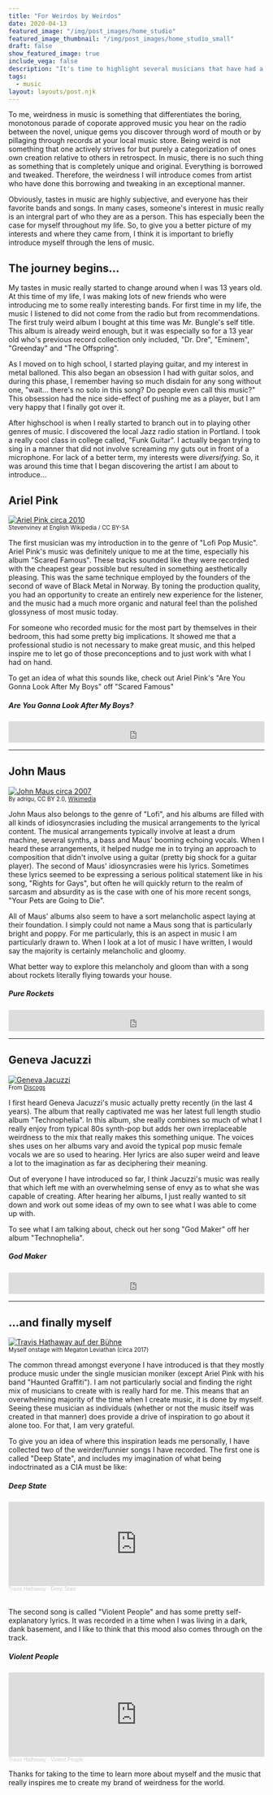 ```yaml
---
title: "For Weirdos by Weirdos"
date: 2020-04-13
featured_image: "/img/post_images/home_studio"
featured_image_thumbnail: "/img/post_images/home_studio_small"
draft: false
show_featured_image: true
include_vega: false
description: "It's time to highlight several musicians that have had a big impact on the music I make. I'll introduce you to the artists as well provide my history as a musician"
tags: 
  - music
layout: layouts/post.njk
---
```


To me, weirdness in music is something that differentiates the boring, monotonous parade of coporate approved music you hear on the radio between the novel, unique gems you discover through word of mouth or by pillaging through records at your local music store. Being weird is not something that one actively strives for but purely a categorization of ones own creation relative to others in retrospect. In music, there is no such thing as something that is completely unique and original. Everything is borrowed and tweaked. Therefore, the weirdness I will introduce comes from artist who have done this borrowing and tweaking in an exceptional manner.

Obviously, tastes in music are highly subjective, and everyone has their favorite bands and songs. In many cases, someone's interest in music really is an intergral part of who they are as a person. This has especially been the case for myself throughout my life. So, to give you a better picture of my interests and where they came from, I think it is important to briefly introduce myself through the lens of music.

## The journey begins...

My tastes in music really started to change around when I was 13 years old. At this time of my life, I was making lots of new friends who were introducing me to some really interesting bands. For first time in my life, the music I listened to did not come from the radio but from recommendations. The first truly weird album I bought at this time was Mr. Bungle's self title. This album is already weird enough, but it was especially so for a 13 year old who's previous record collection only included, "Dr. Dre", "Eminem", "Greenday" and "The Offspring".

As I moved on to high school, I started playing guitar, and my interest in metal balloned. This also began an obsession I had with guitar solos, and during this phase, I remember having so much disdain for any song without one, "wait... there's no solo in this song? Do people even call this music?" This obsession had the nice side-effect of pushing me as a player, but I am very happy that I finally got over it.

After highschool is when I really started to branch out in to playing other genres of music. I discovered the local Jazz radio station in Portland. I took a really cool class in college called, "Funk Guitar". I actually began trying to sing in a manner that did not involve screaming my guts out in front of a microphone. For lack of a better term, my interests were *diversifying*. So, it was around this time that I began discovering the artist I am about to introduce...

## Ariel Pink

<div class="blog-image-right">
  <div>
    <a title="Stevenviney at English Wikipedia / CC BY-SA (https://creativecommons.org/licenses/by-sa/3.0)" href="Ariel_Pink_circa_2010.jpg">
      <img alt="Ariel Pink circa 2010" src="Ariel_Pink_circa_2010.jpg" />
    </a>
  </div>
  <span style="font-size: 0.8em">
    Stevenviney at English Wikipedia / CC BY-SA
  </span>
</div>

The first musician was my introduction in to the genre of "Lofi Pop Music". Ariel Pink's music was definitely unique to me at the time, especially his album "Scared Famous". These tracks sounded like they were recorded with the cheapest gear possible but resulted in something aesthetically pleasing. This was the same technique employed by the founders of the second of wave of Black Metal in Norway. By toning the production quality, you had an opportunity to create an entirely new experience for the listener, and the music had a much more organic and natural feel than the polished glossyness of most music today.

For someone who recorded music for the most part by themselves in their bedroom, this had some pretty big implications. It showed me that a professional studio is not necessary to make great music, and this helped inspire me to let go of those preconceptions and to just work with what I had on hand.

To get an idea of what this sounds like, check out Ariel Pink's "Are You Gonna Look After My Boys" off "Scared Famous"

##### Are You Gonna Look After My Boys?

<iframe style="border: 0; width: 100%; height: 42px;" src="https://bandcamp.com/EmbeddedPlayer/album=1333654230/size=small/bgcol=ffffff/linkcol=0687f5/track=1981467111/transparent=true/" seamless><a href="http://arielpinkshauntedgraffiti.bandcamp.com/album/ff">FF &gt;&gt; by Ariel Pink&#39;s Haunted Graffiti</a></iframe>

<hr />

## John Maus

<div class="blog-image-left">
  <div>
    <a title="By adrigu - P1020399, CC BY 2.0, https://commons.wikimedia.org/w/index.php?curid=60787488" href="John_Maus.png">
      <img alt="John Maus circa 2007" src="John_Maus.png" />
    </a>
  </div>
  <span style="font-size: 0.8em">
    By adrigu, CC BY 2.0, <a href="https://commons.wikimedia.org/w/index.php?curid=60787488">Wikimedia</a>
  </span>
</div>

John Maus also belongs to the genre of "Lofi", and his albums are filled with all kinds of idiosyncrasies including the musical arrangements to the lyrical content. The musical arrangements typically involve at least a drum machine, several synths, a bass and Maus' booming echoing vocals. When I heard these arrangements, it helped nudge me in to trying an approach to composition that didn't involve using a guitar (pretty big shock for a guitar player). The second of Maus' idiosyncrasies were his lyrics. Sometimes these lyrics seemed to be expressing a serious political statement like in his song, "Rights for Gays", but often he will quickly return to the realm of sarcasm and absurdity as is the case with one of his more recent songs, "Your Pets are Going to Die".

All of Maus' albums also seem to have a sort melancholic aspect laying at their foundation. I simply could not name a Maus song that is particularly bright and poppy. For me particularly, this is an aspect in music I am particularly drawn to. When I look at a lot of music I have written, I would say the majority is certainly melancholic and gloomy.

What better way to explore this melancholy and gloom than with a song about rockets literally flying towards your house.

##### Pure Rockets

<iframe style="border: 0; width: 100%; height: 42px;" src="https://bandcamp.com/EmbeddedPlayer/album=3582152042/size=small/bgcol=ffffff/linkcol=0687f5/track=3375977265/transparent=true/" seamless><a href="http://johnmaus.bandcamp.com/album/love-is-real">Love Is Real by John Maus</a></iframe>

<hr />

## Geneva Jacuzzi

<div class="blog-image-right">
  <div>
    <a title="Image from Discogs: https://www.discogs.com/de/artist/1205579-Geneva-Jacuzzi#images/4397644" href="geneva_jacuzzi.jpg">
      <img alt="Geneva Jacuzzi" src="geneva_jacuzzi.jpg" />
    </a>
  </div>
  <span style="font-size: 0.8em">
    From <a href="https://www.discogs.com/de/artist/1205579-Geneva-Jacuzzi#images/4397644">Discogs</a>
  </span>
</div>

I first heard Geneva Jacuzzi's music actually pretty recently (in the last 4 years). The album that really captivated me was her latest full length studio album "Technophelia". In this album, she really combines so much of what I really enjoy from typical 80s synth-pop but adds her own irreplaceable weirdness to the mix that really makes this something unique. The voices shes uses on her albums vary and avoid the typical pop music female vocals we are so used to hearing. Her lyrics are also super weird and leave a lot to the imagination as far as deciphering their meaning.

Out of everyone I have introduced so far, I think Jacuzzi's music was really that which left me with an overwhelming sense of envy as to what she was capable of creating. After hearing her albums, I just really wanted to sit down and work out some ideas of my own to see what I was able to come up with.

To see what I am talking about, check out her song "God Maker" off her album "Technophelia".

##### God Maker

<iframe style="border: 0; width: 100%; height: 42px;" src="https://bandcamp.com/EmbeddedPlayer/album=2083891623/size=small/bgcol=ffffff/linkcol=0687f5/track=4021171317/transparent=true/" seamless><a href="http://medicalrecords.bandcamp.com/album/technophelia-mr-053">Technophelia (MR-053) by Geneva Jacuzzi</a></iframe>

<hr />

## ...and finally myself

<div class="blog-image-left">
  <div>
    <a title="Myself onstage with Megaton Leviathan (circa 2017)" href="megaton_tonic_lounge_cropped.jpeg">
      <img alt="Travis Hathaway auf der Bühne" src="megaton_tonic_lounge_cropped.jpeg" />
    </a>
  </div>
  <span style="font-size: 0.8em">
    Myself onstage with Megaton Leviathan (circa 2017)
  </span>
</div>

The common thread amongst everyone I have introduced is that they mostly produce music under the single musician moniker (except Ariel Pink with his band "Haunted Graffiti"). I am not particularly social and finding the right mix of musicians to create with is really hard for me. This means that an overwhelming majority of the time when I create music, it is done by myself. Seeing these musician as individuals (whether or not the music itself was created in that manner) does provide a drive of inspiration to go about it alone too. For that, I am very grateful.

To give you an idea of where this inspiration leads me personally, I have collected two of the weirder/funnier songs I have recorded. The first one is called "Deep State", and includes my imagination of what being indoctrinated as a CIA must be like:

##### Deep State

<iframe width="100%" height="166" scrolling="no" frameborder="no" allow="autoplay" src="https://w.soundcloud.com/player/?url=https%3A//api.soundcloud.com/tracks/982249615&color=%23d9d7d8&auto_play=false&hide_related=false&show_comments=true&show_user=true&show_reposts=false&show_teaser=true"></iframe><div style="font-size: 10px; color: #cccccc;line-break: anywhere;word-break: normal;overflow: hidden;white-space: nowrap;text-overflow: ellipsis; font-family: Interstate,Lucida Grande,Lucida Sans Unicode,Lucida Sans,Garuda,Verdana,Tahoma,sans-serif;font-weight: 100;"><a href="https://soundcloud.com/travis-hathaway" title="Travis Hathaway" target="_blank" style="color: #cccccc; text-decoration: none;">Travis Hathaway</a> · <a href="https://soundcloud.com/travis-hathaway/deep-state" title="Deep State" target="_blank" style="color: #cccccc; text-decoration: none;">Deep State</a></div>

<br />

The second song is called "Violent People" and has some pretty self-explanatory lyrics. It was recorded in a time when I was living in a dark, dank basement, and I like to think that this mood also comes through on the track. 

##### Violent People

<iframe width="100%" height="166" scrolling="no" frameborder="no" allow="autoplay" src="https://w.soundcloud.com/player/?url=https%3A//api.soundcloud.com/tracks/338755244&color=%23d9d7d8&auto_play=false&hide_related=false&show_comments=true&show_user=true&show_reposts=false&show_teaser=true"></iframe><div style="font-size: 10px; color: #cccccc;line-break: anywhere;word-break: normal;overflow: hidden;white-space: nowrap;text-overflow: ellipsis; font-family: Interstate,Lucida Grande,Lucida Sans Unicode,Lucida Sans,Garuda,Verdana,Tahoma,sans-serif;font-weight: 100;"><a href="https://soundcloud.com/travis-hathaway" title="Travis Hathaway" target="_blank" style="color: #cccccc; text-decoration: none;">Travis Hathaway</a> · <a href="https://soundcloud.com/travis-hathaway/violent-people" title="Violent People" target="_blank" style="color: #cccccc; text-decoration: none;">Violent People</a></div>

Thanks for taking to the time to learn more about myself and the music that really inspires me to create my brand of weirdness for the world.

